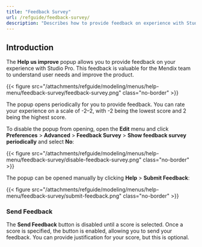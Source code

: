 ```yaml
---
title: "Feedback Survey"
url: /refguide/feedback-survey/
description: "Describes how to provide feedback on experience with Studio Pro."
---
```


## Introduction

The **Help us improve** popup allows you to provide feedback on your experience with Studio Pro. This feedback is valuable for the Mendix team to understand user needs and improve the product.

{{< figure src="/attachments/refguide/modeling/menus/help-menu/feedback-survey/feedback-survey.png" class="no-border" >}}

The popup opens periodically for you to provide feedback. You can rate your experience on a scale of -2–2, with -2 being the lowest score and 2 being the highest score.

To disable the popup from opening, open the **Edit** menu and click **Preferences** > **Advanced** > **Feedback Survey** > **Show feedback survey periodically** and select **No**:

{{< figure src="/attachments/refguide/modeling/menus/help-menu/feedback-survey/disable-feedback-survey.png" class="no-border" >}}

The popup can be opened manually by clicking **Help** > **Submit Feedback**:

{{< figure src="/attachments/refguide/modeling/menus/help-menu/feedback-survey/submit-feedback.png" class="no-border" >}}

### Send Feedback

The **Send Feedback** button is disabled until a score is selected. Once a score is specified, the button is enabled, allowing you to send your feedback. You can provide justification for your score, but this is optional.

